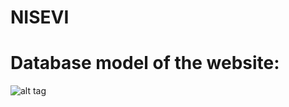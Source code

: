 # NISEVI

# Database model of the website:

![alt tag](https://github.com/nisevi/nisevi/blob/master/doc/er_portfolio_blog.png)
